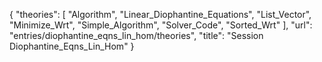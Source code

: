 {
    "theories": [
        "Algorithm",
        "Linear_Diophantine_Equations",
        "List_Vector",
        "Minimize_Wrt",
        "Simple_Algorithm",
        "Solver_Code",
        "Sorted_Wrt"
    ],
    "url": "entries/diophantine_eqns_lin_hom/theories",
    "title": "Session Diophantine_Eqns_Lin_Hom"
}